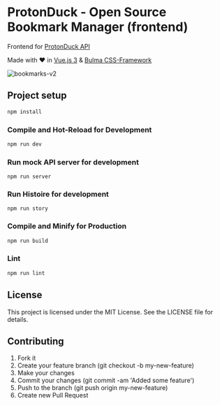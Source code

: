 # ProtonDuck - Open Source Bookmark Manager (frontend)

Frontend for [ProtonDuck API](https://github.com/protonduck/api)

Made with ❤️ in [Vue.js 3](https://vuejs.org/) & [Bulma CSS-Framework](https://bulma.io)

![bookmarks-v2](https://user-images.githubusercontent.com/1236892/209207964-aa0191ae-ca66-4f0b-97f9-123718d1d951.png)

## Project setup

```sh
npm install
```

### Compile and Hot-Reload for Development

```sh
npm run dev
```

### Run mock API server for development

```
npm run server
```

### Run Histoire for development

```
npm run story
```

### Compile and Minify for Production

```sh
npm run build
```

### Lint

```sh
npm run lint
```

## License

This project is licensed under the MIT License. See the LICENSE file for details.

## Contributing

1. Fork it
2. Create your feature branch (git checkout -b my-new-feature)
3. Make your changes
4. Commit your changes (git commit -am 'Added some feature')
5. Push to the branch (git push origin my-new-feature)
6. Create new Pull Request
